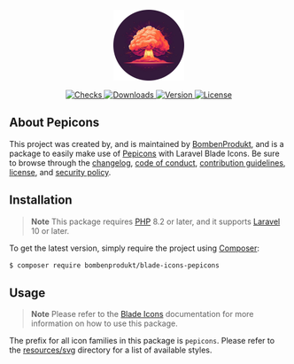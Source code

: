 <p align="center">
    <a href="https://bombenprodukt.com" target="_blank">
        <img src="https://raw.githubusercontent.com/BombenProdukt/assets/main/logo-text.svg" width="128" alt="BombenProdukt Logo" />
    </a>
</p>

<p align="center">
    <a href="https://github.com/BombenProdukt/blade-icons-pepicons/actions">
        <img src="https://badge.sh/github/check-runs/BombenProdukt/blade-icons-pepicons" alt="Checks" />
    </a>
    <a href="https://packagist.org/packages/bombenprodukt/blade-icons-pepicons">
        <img src="https://badge.sh/packagist/downloads/BombenProdukt/blade-icons-pepicons" alt="Downloads" />
    </a>
    <a href="https://packagist.org/packages/bombenprodukt/blade-icons-pepicons">
        <img src="https://badge.sh/packagist/version/BombenProdukt/blade-icons-pepicons" alt="Version" />
    </a>
    <a href="https://packagist.org/packages/bombenprodukt/blade-icons-pepicons">
        <img src="https://badge.sh/packagist/license/BombenProdukt/blade-icons-pepicons" alt="License" />
    </a>
</p>

## About Pepicons

This project was created by, and is maintained by [BombenProdukt](https://github.com/BombenProdukt), and is a package to easily make use of [Pepicons](https://github.com/CyCraft/pepicons) with Laravel Blade Icons. Be sure to browse through the [changelog](CHANGELOG.md), [code of conduct](.github/CODE_OF_CONDUCT.md), [contribution guidelines](.github/CONTRIBUTING.md), [license](LICENSE), and [security policy](.github/SECURITY.md).

## Installation

> **Note**
> This package requires [PHP](https://www.php.net/) 8.2 or later, and it supports [Laravel](https://laravel.com/) 10 or later.

To get the latest version, simply require the project using [Composer](https://getcomposer.org/):

```bash
$ composer require bombenprodukt/blade-icons-pepicons
```

## Usage

> **Note**
> Please refer to the [Blade Icons](https://github.com/BombenProdukt/blade-icons) documentation for more information on how to use this package.

The prefix for all icon families in this package is `pepicons`. Please refer to the [resources/svg](/resources/svg) directory for a list of available styles.
